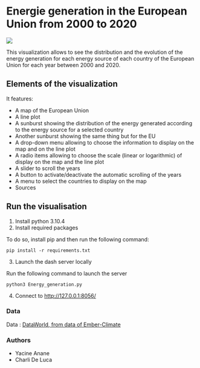 # Energie generation in the European Union from 2000 to 2020

![](https://i.imgur.com/W7U0DlC.png)

This visualization allows to see the distribution and the evolution of the energy generation for each energy source of each country of the European Union for each year between 2000 and 2020.

## Elements of the visualization
It features:
* A map of the European Union
* A line plot
* A sunburst showing the distribution of the energy generated according to the energy source for a selected country
* Another sunburst showing the same thing but for the EU
* A drop-down menu allowing to choose the information to display on the map and on the line plot
* A radio items allowing to choose the scale (linear or logarithmic) of display on the map and the line plot
* A slider to scroll the years
* A button to activate/deactivate the automatic scrolling of the years
* A menu to select the countries to display on the map
* Sources

## Run the visualisation
1) Install python 3.10.4
2) Install required packages

To do so, install pip and then run the following command:
```
pip install -r requirements.txt
```

3) Launch the dash server locally


Run the following command to launch the server
```
python3 Energy_generation.py
```

4) Connect to http://127.0.0.1:8056/

### Data
Data : [DataWorld, from data of Ember-Climate](https://data.world/makeovermonday/2021w5)

### Authors
* Yacine Anane
* Charli De Luca
